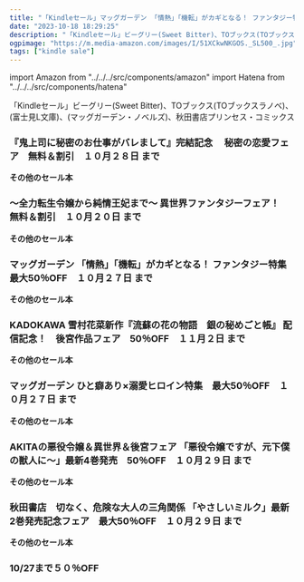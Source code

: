 ```yaml
---
title: "「Kindleセール」マッグガーデン 「情熱」「機転」がカギとなる！ ファンタジー特集　最大50％OFF、～全力転生令嬢から純情王妃まで～ 異世界ファンタジーフェア！　無料＆割引"
date: "2023-10-18 18:29:25"
description: "「Kindleセール」ビーグリー(Sweet Bitter)、TOブックス(TOブックスラノベ)、(富士見L文庫)、(マッグガーデン・ノベルズ)、秋田書店プリンセス・コミックス"
ogpimage: "https://m.media-amazon.com/images/I/51XCkwNKGOS._SL500_.jpg"
tags: ["kindle sale"]
---
```

import Amazon from "../../../src/components/amazon"
import Hatena from "../../../src/components/hatena"

「Kindleセール」ビーグリー(Sweet Bitter)、TOブックス(TOブックスラノベ)、(富士見L文庫)、(マッグガーデン・ノベルズ)、秋田書店プリンセス・コミックス




### 『鬼上司に秘密のお仕事がバレまして』完結記念　 秘密の恋愛フェア　無料＆割引　１０月２８日 まで


<Amazon asin="B0CHFD6ZBW" />



<Amazon asin="B0CHFDNZLC" />



<Amazon asin="B01IEGDWVK" />


**その他のセール本**

<Hatena src="https://kyukyunyorituryo.github.io/kindle_sale/20231028s35982/" title=""/>

### ～全力転生令嬢から純情王妃まで～ 異世界ファンタジーフェア！　無料＆割引　１０月２０日 まで

<Amazon asin="B0C1RMYZRP" />



<Amazon asin="B0BVFSL8QR" />



<Amazon asin="B0BS3NZ3L2" />



**その他のセール本**

<Hatena src="https://kyukyunyorituryo.github.io/kindle_sale/20231020s35973/" title=""/>

### マッグガーデン 「情熱」「機転」がカギとなる！ ファンタジー特集　最大50％OFF　１０月２７日 まで

<Amazon asin="B09YZ16PFW" />



<Amazon asin="B0962XY6GY" />



<Amazon asin="B08GPTLL3S" />



**その他のセール本**

<Hatena src="https://kyukyunyorituryo.github.io/kindle_sale/20231027s35974/" title=""/>

### KADOKAWA 雪村花菜新作『流蘇の花の物語　銀の秘めごと帳』 配信記念！　後宮作品フェア　50％OFF　１１月２日 まで


<Amazon asin="B0B2VP9BKV" />



<Amazon asin="B09F8ZKFKC" />



<Amazon asin="B082DTNMBJ" />


**その他のセール本**

<Hatena src="https://kyukyunyorituryo.github.io/kindle_sale/20231102s36002/" title=""/>

### マッグガーデン ひと癖あり×溺愛ヒロイン特集　最大50％OFF　１０月２７日 まで


<Amazon asin="B0BKL3C9DX" />



<Amazon asin="B09NVSBHXZ" />



<Amazon asin="B09MRZGJDX" />


**その他のセール本**

<Hatena src="https://kyukyunyorituryo.github.io/kindle_sale/20231027s35971/" title=""/>

### AKITAの悪役令嬢＆異世界＆後宮フェア 「悪役令嬢ですが、元下僕の獣人に～」最新4巻発売　50％OFF　１０月２９日 まで

<Amazon asin="B09ZB8NFWZ" />



<Amazon asin="B09Y5NK43N" />



<Amazon asin="B08M8XZWM7" />



**その他のセール本**

<Hatena src="https://kyukyunyorituryo.github.io/kindle_sale/20231029s36032/" title=""/>

### 秋田書店　切なく、危険な大人の三角関係 「やさしいミルク」最新2巻発売記念フェア　最大50％OFF　１０月２９日 まで


<Amazon asin="B0BTPFFPJY" />



<Amazon asin="B0BPBZ4HDB" />



<Amazon asin="B0BH7TWLQ5" />


**その他のセール本**

<Hatena src="https://kyukyunyorituryo.github.io/kindle_sale/20231029s36034/" title=""/>

### 10/27まで５０％OFF

<Amazon asin="B075SX8P32" />

